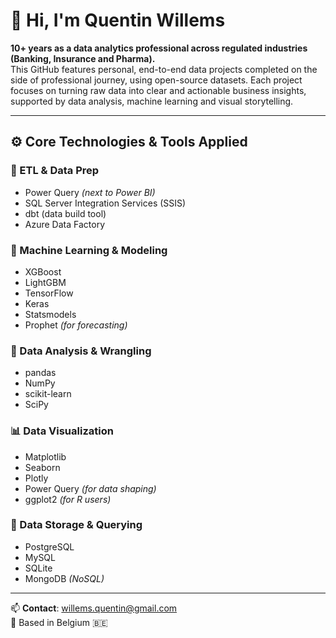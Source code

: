 # 👋 Hi, I'm Quentin Willems

**10+ years as a data analytics professional across regulated industries (Banking, Insurance and Pharma).**  
This GitHub features personal, end-to-end data projects completed on the side of professional journey, using open-source datasets. 
Each project focuses on turning raw data into clear and actionable business insights, supported by data analysis, machine learning and visual storytelling.

---

## ⚙️ Core Technologies & Tools Applied

### 🔄 ETL & Data Prep
- Power Query *(next to Power BI)*
- SQL Server Integration Services (SSIS)
- dbt (data build tool)
- Azure Data Factory

### 🤖 Machine Learning & Modeling
- XGBoost
- LightGBM
- TensorFlow
- Keras
- Statsmodels
- Prophet *(for forecasting)*

### 🧠 Data Analysis & Wrangling
- pandas
- NumPy
- scikit-learn
- SciPy

### 📊 Data Visualization
- Matplotlib
- Seaborn
- Plotly
- Power Query *(for data shaping)*
- ggplot2 *(for R users)*

### 📂 Data Storage & Querying
- PostgreSQL
- MySQL
- SQLite
- MongoDB *(NoSQL)*

---

📫 **Contact**: [willems.quentin@gmail.com](mailto:willems.quentin@gmail.com)  
📍 Based in Belgium 🇧🇪

